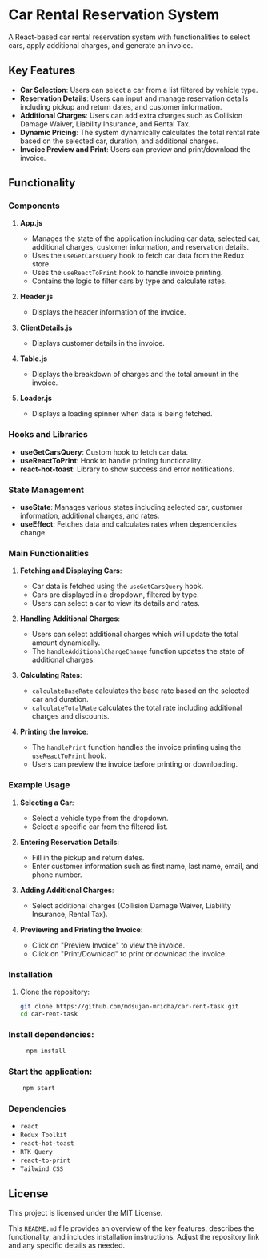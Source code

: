 # Car Rental Reservation System

A React-based car rental reservation system with functionalities to select cars, apply additional charges, and generate an invoice.

## Key Features

- **Car Selection**: Users can select a car from a list filtered by vehicle type.
- **Reservation Details**: Users can input and manage reservation details including pickup and return dates, and customer information.
- **Additional Charges**: Users can add extra charges such as Collision Damage Waiver, Liability Insurance, and Rental Tax.
- **Dynamic Pricing**: The system dynamically calculates the total rental rate based on the selected car, duration, and additional charges.
- **Invoice Preview and Print**: Users can preview and print/download the invoice.

## Functionality

### Components

1. **App.js**
   - Manages the state of the application including car data, selected car, additional charges, customer information, and reservation details.
   - Uses the `useGetCarsQuery` hook to fetch car data from the Redux store.
   - Uses the `useReactToPrint` hook to handle invoice printing.
   - Contains the logic to filter cars by type and calculate rates.

2. **Header.js**
   - Displays the header information of the invoice.

3. **ClientDetails.js**
   - Displays customer details in the invoice.

4. **Table.js**
   - Displays the breakdown of charges and the total amount in the invoice.

5. **Loader.js**
   - Displays a loading spinner when data is being fetched.

### Hooks and Libraries

- **useGetCarsQuery**: Custom hook to fetch car data.
- **useReactToPrint**: Hook to handle printing functionality.
- **react-hot-toast**: Library to show success and error notifications.

### State Management

- **useState**: Manages various states including selected car, customer information, additional charges, and rates.
- **useEffect**: Fetches data and calculates rates when dependencies change.

### Main Functionalities

1. **Fetching and Displaying Cars**:
   - Car data is fetched using the `useGetCarsQuery` hook.
   - Cars are displayed in a dropdown, filtered by type.
   - Users can select a car to view its details and rates.

2. **Handling Additional Charges**:
   - Users can select additional charges which will update the total amount dynamically.
   - The `handleAdditionalChargeChange` function updates the state of additional charges.

3. **Calculating Rates**:
   - `calculateBaseRate` calculates the base rate based on the selected car and duration.
   - `calculateTotalRate` calculates the total rate including additional charges and discounts.

4. **Printing the Invoice**:
   - The `handlePrint` function handles the invoice printing using the `useReactToPrint` hook.
   - Users can preview the invoice before printing or downloading.

### Example Usage

1. **Selecting a Car**:
   - Select a vehicle type from the dropdown.
   - Select a specific car from the filtered list.

2. **Entering Reservation Details**:
   - Fill in the pickup and return dates.
   - Enter customer information such as first name, last name, email, and phone number.

3. **Adding Additional Charges**:
   - Select additional charges (Collision Damage Waiver, Liability Insurance, Rental Tax).

4. **Previewing and Printing the Invoice**:
   - Click on "Preview Invoice" to view the invoice.
   - Click on "Print/Download" to print or download the invoice.

### Installation

1. Clone the repository:
   ```bash
   git clone https://github.com/mdsujan-mridha/car-rent-task.git
   cd car-rent-task
### Install dependencies:
```bash
     npm install
```
### Start the application:
```bash
    npm start

```
### Dependencies
- `react`
- `Redux Toolkit`
- `react-hot-toast`
- `RTK Query`
- `react-to-print`
- `Tailwind CSS`

## License
 This project is licensed under the MIT License.

This `README.md` file provides an overview of the key features, describes the functionality, and includes installation instructions. Adjust the repository link and any specific details as needed.

